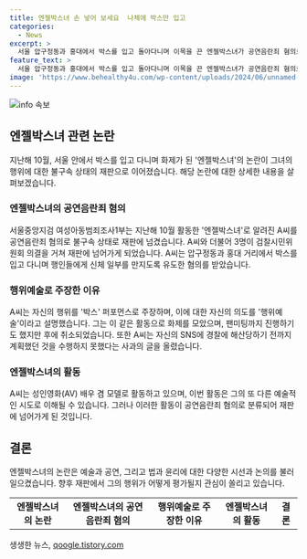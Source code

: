 ```yaml
---
title: 엔젤박스녀 손 넣어 보세요  나체에 박스만 입고
categories:
  - News
excerpt: >
  서울 압구정동과 홍대에서 박스를 입고 돌아다니며 이목을 끈 엔젤박스녀가 공연음란죄 혐의로 재판에 넘어가게 되었다. 박스녀는 일명 박스 퍼포먼스를 했으며, 가까운 행인들에게 신체 일부를 만져보라는 등의 행위를 했다. A씨는 성인영화(AV) 배우 겸 모델로 활동하며, 행위를 행위예술이라고 주장했다. 그는 SNS에 경찰에 해산당한 사실을 고백하는 글을 올리기도 했다. 클릭할 만한 화제성이 있는 재판 소식이다.
feature_text: >
  서울 압구정동과 홍대에서 박스를 입고 돌아다니며 이목을 끈 엔젤박스녀가 공연음란죄 혐의로 재판에 넘어가게 되었다. 박스녀는 일명 박스 퍼포먼스를 했으며, 가까운 행인들에게 신체 일부를 만져보라는 등의 행위를 했다. A씨는 성인영화(AV) 배우 겸 모델로 활동하며, 행위를 행위예술이라고 주장했다. 그는 SNS에 경찰에 해산당한 사실을 고백하는 글을 올리기도 했다. 클릭할 만한 화제성이 있는 재판 소식이다.
image: 'https://www.behealthy4u.com/wp-content/uploads/2024/06/unnamed-file.png'
---
```


<p><img src="https://www.behealthy4u.com/wp-content/uploads/2024/06/unnamed-file.png" alt="info 속보" /></p>

<h2 data-ke-size="size26">엔젤박스녀 관련 논란</h2>

<p data-ke-size="size16">지난해 10월, 서울 안에서 박스를 입고 다니며 화제가 된 '엔젤박스녀'의 논란이 그녀의 행위에 대한 불구속 상태의 재판으로 이어졌습니다. 해당 논란에 대한 상세한 내용을 살펴보겠습니다.</p>

<h3>엔젤박스녀의 공연음란죄 혐의</h3>

<p data-ke-size="size16">서울중앙지검 여성아동범죄조사1부는 지난해 10월 활동한 '엔젤박스녀'로 알려진 A씨를 공연음란죄 혐의로 불구속 상태로 재판에 넘겼습니다. A씨와 더불어 3명이 검찰시민위원회 의결을 거쳐 재판에 넘어가게 되었습니다. A씨는 압구정동과 홍대 거리에서 박스를 입고 다니며 행인들에게 신체 일부를 만지도록 유도한 혐의를 받았습니다.</p>

<h3>행위예술로 주장한 이유</h3>

<p data-ke-size="size16">A씨는 자신의 행위를 '박스' 퍼포먼스로 주장하며, 이에 대한 자신의 의도를 '행위예술'이라고 설명했습니다. 그는 이 같은 활동으로 화제를 모았으며, 팬미팅까지 진행하기도 했지만 후에 취소되었습니다. 또한 A씨는 자신의 SNS에 경찰에 해산당하기 전까지 계획했던 것을 수행하지 못했다는 사과의 글을 올렸습니다.</p>

<h3>엔젤박스녀의 활동</h3>

<p data-ke-size="size16">A씨는 성인영화(AV) 배우 겸 모델로 활동하고 있으며, 이번 활동은 그의 또 다른 예술적인 시도로 이해될 수 있습니다. 그러나 이러한 활동이 공연음란죄 혐의로 분류되어 재판에 넘어가게 된 것입니다.</p>

<h2 data-ke-size="size26">결론</h2>

<p data-ke-size="size16">엔젤박스녀의 논란은 예술과 공연, 그리고 법과 윤리에 대한 다양한 시선과 논의를 불러일으켰습니다. 향후 재판에서 그의 행위가 어떻게 평가될지 관심이 쏠리고 있습니다.</p>

<table>
    <tbody>
        <tr>
            <td style="text-align: center; height: 17px;"><b>엔젤박스녀의 논란</b></td>
            <td style="text-align: center; height: 17px;"><b>엔젤박스녀의 공연음란죄 혐의</b></td>
            <td style="text-align: center; height: 17px;"><b>행위예술로 주장한 이유</b></td>
            <td style="text-align: center; height: 17px;"><b>엔젤박스녀의 활동</b></td>
            <td style="text-align: center; height: 17px;"><b>결론</b></td>
        </tr>
    </tbody>
</table>
생생한 뉴스, <a href="https://qoogle.tistory.com" rel="dofollow">qoogle.tistory.com</a>


